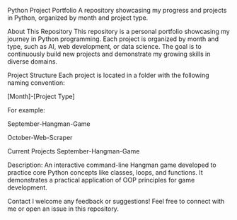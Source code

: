 Python Project Portfolio
A repository showcasing my progress and projects in Python, organized by month and project type.

About This Repository
This repository is a personal portfolio showcasing my journey in Python programming. Each project is organized by month and type, such as AI, web development, or data science. The goal is to continuously build new projects and demonstrate my growing skills in diverse domains.

Project Structure
Each project is located in a folder with the following naming convention:

[Month]-[Project Type]

For example:

September-Hangman-Game

October-Web-Scraper

Current Projects
September-Hangman-Game

Description: An interactive command-line Hangman game developed to practice core Python concepts like classes, loops, and functions. It demonstrates a practical application of OOP principles for game development.

Contact
I welcome any feedback or suggestions! Feel free to connect with me or open an issue in this repository.
